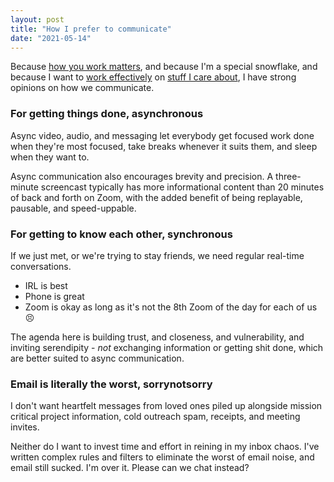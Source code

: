 ```yaml
---
layout: post
title: "How I prefer to communicate"
date: "2021-05-14"
---
```


Because [how you work matters](https://briandavidhall.com/how-you-work-matters/), and because I'm a special snowflake, and because I want to [work effectively](https://briandavidhall.com/superpowers/) on [stuff I care about](https://briandavidhall.com/causes/), I have strong opinions on how we communicate.

### For getting things done, asynchronous

Async video, audio, and messaging let everybody get focused work done when they're most focused, take breaks whenever it suits them, and sleep when they want to.

Async communication also encourages brevity and precision. A three-minute screencast typically has more informational content than 20 minutes of back and forth on Zoom, with the added benefit of being replayable, pausable, and speed-uppable.

### For getting to know each other, synchronous

If we just met, or we're trying to stay friends, we need regular real-time conversations.

- IRL is best
- Phone is great
- Zoom is okay as long as it's not the 8th Zoom of the day for each of us 😣

The agenda here is building trust, and closeness, and vulnerability, and inviting serendipity - _not_ exchanging information or getting shit done, which are better suited to async communication.

### Email is literally the worst, sorrynotsorry

I don't want heartfelt messages from loved ones piled up alongside mission critical project information, cold outreach spam, receipts, and meeting invites.

Neither do I want to invest time and effort in reining in my inbox chaos. I've written complex rules and filters to eliminate the worst of email noise, and email still sucked. I'm over it. Please can we chat instead?
